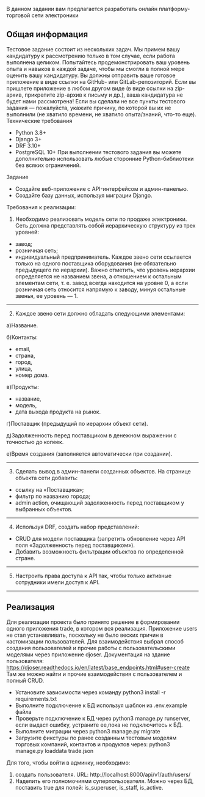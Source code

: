В данном задании вам предлагается разработать онлайн платформу-торговой сети электроники

Общая информация
------------------------------------------------------------------------------------------------------------------------
Тестовое задание состоит из нескольких задач. Мы примем вашу кандидатуру к рассмотрению только в том случае, если работа
выполнена целиком. Попытайтесь продемонстрировать ваш уровень опыта и навыков в каждой задаче, чтобы мы смогли в полной
мере оценить вашу кандидатуру.
Вы должны отправить ваше готовое приложение в виде ссылки на GitHub- или GitLab-репозиторий. Если вы пришлете приложение
в любом другом виде (в виде ссылки на zip-архив, прикрепите zip-архив к письму и др.), ваша кандидатура не будет нами
рассмотрена!
Если вы сделали не все пункты тестового задания — пожалуйста, укажите причину, по которой вы их не выполнили (не хватило
времени, не хватило опыта/знаний, что-то еще).
Технические требования

- Python 3.8+
- Django 3+
- DRF 3.10+
- PostgreSQL 10+
  При выполнении тестового задания вы можете дополнительно использовать любые сторонние Python-библиотеки без всяких
  ограничений.

Задание
- Создайте веб-приложение с API-интерфейсом и админ-панелью.
- Создайте базу данных, используя миграции Django.

Требования к реализации:

1) Необходимо реализовать модель сети по продаже электроники.
Сеть должна представлять собой иерархическую структуру из трех уровней:

- завод;
- розничная сеть;
- индивидуальный предприниматель.
Каждое звено сети ссылается только на одного поставщика оборудования (не обязательно предыдущего по иерархии). Важно отметить, что уровень иерархии определяется не названием звена, а отношением к остальным элементам сети, т. е. завод всегда находится на уровне 0, а если розничная сеть относится напрямую к заводу, минуя остальные звенья, ее уровень — 1.
------------------------------------------------------------------------------------------------------------------------
2) Каждое звено сети должно обладать следующими элементами:

а)Название. 

б)Контакты:
- email,
- страна,
- город,
- улица,
- номер дома.

в)Продукты:
- название,
- модель,
- дата выхода продукта на рынок.

г)Поставщик (предыдущий по иерархии объект сети).

д)Задолженность перед поставщиком в денежном выражении с точностью до копеек.

е)Время создания (заполняется автоматически при создании).

------------------------------------------------------------------------------------------------------------------------
3) Сделать вывод в админ-панели созданных объектов.
На странице объекта сети добавить:

- ссылку на «Поставщика»;
- фильтр по названию города;
- admin action, очищающий задолженность перед поставщиком у выбранных объектов.

------------------------------------------------------------------------------------------------------------------------

4) Используя DRF, создать набор представлений:
- CRUD для модели поставщика (запретить обновление через API поля «Задолженность перед поставщиком»).
- Добавить возможность фильтрации объектов по определенной стране.

------------------------------------------------------------------------------------------------------------------------

5) Настроить права доступа к API так, чтобы только активные сотрудники имели доступ к API.

------------------------------------------------------------------------------------------------------------------------
Реализация
------------------------------------------------------------------------------------------------------------------------

Для реализации проекта было принято решение в формировании одного приложения trade, в котором вся реализация. 
Приложение users не стал устанавливать, поскольку не было веских причин в кастомизации пользователей.
Для взаимодействия выбрал способ создания пользователей и прочие работы с пользовательскими моделями через приложение 
djoser. 
Документация на здание пользователя:
https://djoser.readthedocs.io/en/latest/base_endpoints.html#user-create
Там же можно найти и прочие взаимодействия с пользователем и полный CRUD.

- Установите зависимости через команду python3 install -r requirements.txt
- Выполните подключение к БД используя шаблон из .env.example файла
- Проверьте подключение к БД через python3 manage.py runserver, если выдаст ошибку, устраните ее,пока не подключитесь 
к БД.
- Выполните миграции через python3 manage.py migrate
- Загрузите фикстуры по ранее созданным тестовым моделям торговых компаний, контактов и продуктов через:
python3 manage.py loaddata trade.json


Для того, чтобы войти в админку, необходимо:
1) создать пользователя.
URL:
http://localhost:8000/api/v1/auth/users/
2) Наделить его полномочиями суперпользователя.
Можно через БД, поставить true для полей: is_superuser, is_staff, is_active.
